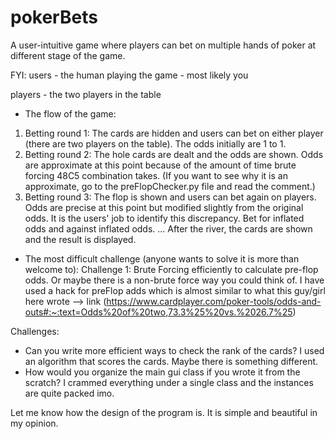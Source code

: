 # pokerBets
A user-intuitive game where players can bet on multiple hands of poker at different stage of the game.

FYI:
users - the human playing the game - most likely you 

players - the two players in the table

- The flow of the game:
1. Betting round 1: The cards are hidden and users can bet on either player (there are two players on the table). The odds initially are 1 to 1.
2. Betting round 2: The hole cards are dealt and the odds are shown. Odds are approximate at this point because of the amount of time brute forcing 48C5 combination 
takes. (If you want to see why it is an approximate, go to the preFlopChecker.py file and read the comment.) 
3. Betting round 3: The flop is shown and users can bet again on players. Odds are precise at this point but modified slightly from the original odds. It is the 
users' job to identify this discrepancy. Bet for inflated odds and against inflated odds.
...
After the river, the cards are shown and the result is displayed.

- The most difficult challenge (anyone wants to solve it is more than welcome to):
Challenge 1: Brute Forcing efficiently to calculate pre-flop odds. Or maybe there is a non-brute force way you could think of. I have used a hack for preFlop
adds which is almost similar to what this guy/girl here wrote --> link (https://www.cardplayer.com/poker-tools/odds-and-outs#:~:text=Odds%20of%20two,73.3%25%20vs.%2026.7%25)

Challenges:
- Can you write more efficient ways to check the rank of the cards? I used an algorithm that scores the cards. Maybe there is something different.
- How would you organize the main gui class if you wrote it from the scratch? I crammed everything under a single class and the instances are quite packed imo.

Let me know how the design of the program is. It is simple and beautiful in my opinion.
